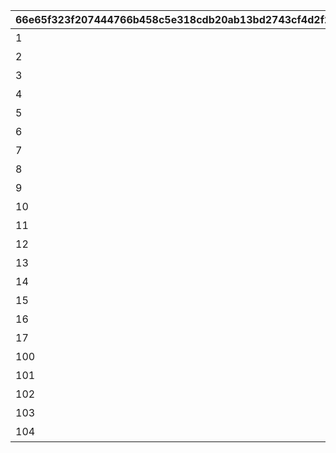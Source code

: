|66e65f323f207444766b458c5e318cdb20ab13bd2743cf4d2f2d458b17569c84|a029690f375621f547c66fc4c7e06bc0396270421125e5734ba21d9c432ec7e4|4b02ca94560a8fe9206cf69596214546f0b7700218de26ef4ab3832e0cad139c|4171ed5060e723f7611e820935d71f4e6eb60f783ae2e7f8d41a13c134dcdd43|
| --- | --- | --- | --- |
|1|1|10000|ＨＰ|
|2|1|10000|物理攻撃力|
|3|1|10000|物理防御力|
|4|1|10000|魔法攻撃力|
|5|1|10000|魔法防御力|
|6|1|10000|物理クリティカル|
|7|1|10000|魔法クリティカル|
|8|0|1|回避|
|9|0|1|ＨＰ吸収|
|10|0|1|ＨＰ自動回復|
|11|0|1|ＴＰ自動回復|
|12|0|1|物理貫通ダメージ|
|13|0|1|魔法貫通ダメージ|
|14|0|1|ＴＰ上昇|
|15|0|1|回復量上昇|
|16|0|1|ＴＰ消費軽減|
|17|0|1|命中|
|100|1|100|物理クリティカルダメージ|
|101|1|100|魔法クリティカルダメージ|
|102|1|100|物理与ダメージ|
|103|1|100|魔法与ダメージ|
|104|1|10000|属性ボーナス|